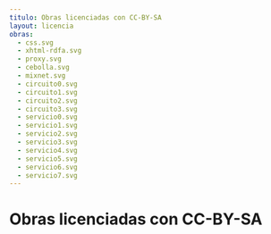 ```yaml
---
titulo: Obras licenciadas con CC-BY-SA
layout: licencia
obras:
  - css.svg
  - xhtml-rdfa.svg
  - proxy.svg
  - cebolla.svg
  - mixnet.svg
  - circuito0.svg
  - circuito1.svg
  - circuito2.svg
  - circuito3.svg
  - servicio0.svg
  - servicio1.svg
  - servicio2.svg
  - servicio3.svg
  - servicio4.svg
  - servicio5.svg
  - servicio6.svg
  - servicio7.svg
---
```


Obras licenciadas con CC-BY-SA
==============================
